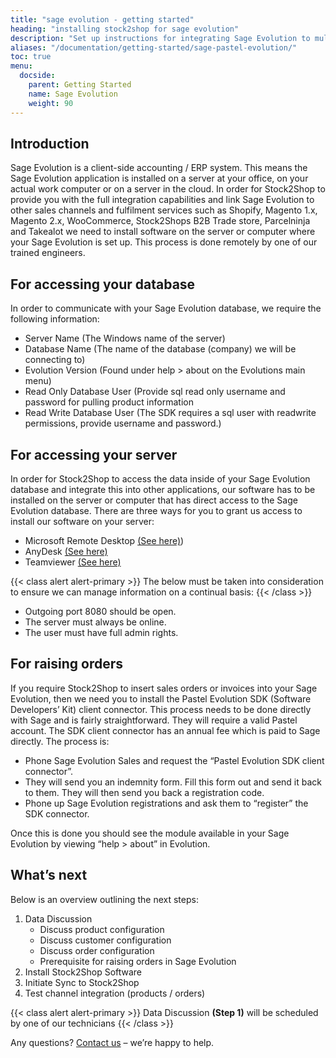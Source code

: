 ```yaml
---
title: "sage evolution - getting started"
heading: "installing stock2shop for sage evolution"
description: "Set up instructions for integrating Sage Evolution to multiple systems, such as Magento, Shopify, WooCommerce and your B2B trade store. Step by step instructions from Stock2Shop on how to integrate your applications for maximum efficiency. Find out more!"
aliases: "/documentation/getting-started/sage-pastel-evolution/"
toc: true
menu:
  docside:
    parent: Getting Started
    name: Sage Evolution
    weight: 90
---
```


## Introduction
Sage Evolution is a client-side accounting / ERP system. This means the Sage Evolution application is installed on a server at your office, on your actual work computer or on a server in the cloud. In order for Stock2Shop to provide you with the full integration capabilities and link Sage Evolution to other sales channels and fulfilment services such as Shopify, Magento 1.x, Magento 2.x, WooCommerce, Stock2Shops B2B Trade store, Parcelninja and Takealot we need to install software on the server or computer where your Sage Evolution is set up. This process is done remotely by one of our trained engineers.

## For accessing your database
In order to communicate with your Sage Evolution database, we require the following information:

- Server Name (The Windows name of the server)
- Database Name (The name of the database (company) we will be connecting to)
- Evolution Version (Found under help > about on the Evolutions main menu)
- Read Only Database User (Provide sql read only username and password for pulling product information
- Read Write Database User (The SDK requires a sql user with readwrite permissions, provide username and password.)

## For accessing your server
In order for Stock2Shop to access the data inside of your Sage Evolution database and integrate this into other applications, our software has to be installed on the server or computer that has direct access to the Sage Evolution database. There are three ways for you to grant us access to install our software on your server:

- Microsoft Remote Desktop [(See here)](https://support.microsoft.com/en-za/help/17463/windows-7-connect-to-another-computer-remote-desktop-connection))
- AnyDesk [(See here)](https://anydesk.com/en/downloads/)
- Teamviewer [(See here)](https://www.teamviewer.com/en/)

{{< class alert alert-primary >}}
The below must be taken into consideration to ensure we can manage information on a continual basis:
{{< /class >}}

- Outgoing port 8080 should be open.
- The server must always be online.
- The user must have full admin rights.

## For raising orders

If you require Stock2Shop to insert sales orders or invoices into your Sage Evolution, then we need you to install the Pastel Evolution SDK (Software Developers’ Kit) client connector. This process needs to be done directly with Sage and is fairly straightforward. They will require a valid Pastel account. The SDK client connector has an annual fee which is paid to Sage directly. The process is:

- Phone Sage Evolution Sales and request the “Pastel Evolution SDK client connector”.
- They will send you an indemnity form. Fill this form out and send it back to them. They will then send you back a registration code.
- Phone up Sage Evolution registrations and ask them to “register” the SDK connector.

Once this is done you should see the module available in your Sage Evolution by viewing “help > about” in Evolution.

## What’s next
Below is an overview outlining the next steps:

1. Data Discussion
    - Discuss product configuration
    - Discuss customer configuration
    - Discuss order configuration
    - Prerequisite for raising orders in Sage Evolution
2. Install Stock2Shop Software
3. Initiate Sync to Stock2Shop
4. Test channel integration (products / orders)

{{< class alert alert-primary >}}
Data Discussion **(Step 1)** will be scheduled by one of our technicians
{{< /class >}}

Any questions? [Contact us](/contact-us) – we’re happy to help.